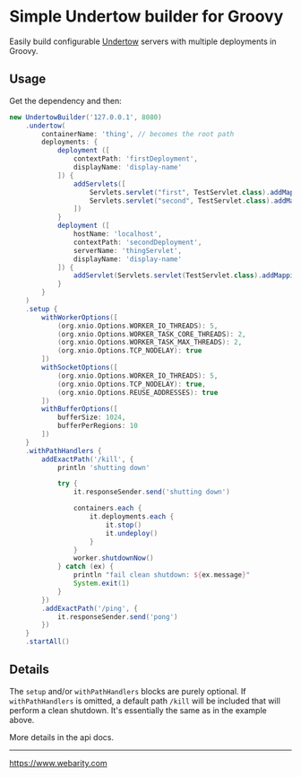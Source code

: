 # Simple Undertow builder for Groovy

Easily build configurable [Undertow](https://www.undertow.io) servers with multiple deployments in Groovy.

## Usage

Get the dependency and then:

```groovy
new UndertowBuilder('127.0.0.1', 8080)
    .undertow(
        containerName: 'thing', // becomes the root path
        deployments: {
            deployment ([
                contextPath: 'firstDeployment',
                displayName: 'display-name'
            ]) {
                addServlets([
                    Servlets.servlet("first", TestServlet.class).addMapping("/zzz").addInitParam("some-param", "firstDeployment"),
                    Servlets.servlet("second", TestServlet.class).addMapping("/zzz/second").addInitParam("some-param", "firstDeployment of the second servlet")
                ])
            }
            deployment ([
                hostName: 'localhost',
                contextPath: 'secondDeployment',
                serverName: 'thingServlet',
                displayName: 'display-name'
            ]) {
                addServlet(Servlets.servlet(TestServlet.class).addMapping("/aaa").addInitParam("some-param", "secondDeployment"))
            }
        }
    )
    .setup {
        withWorkerOptions([
            (org.xnio.Options.WORKER_IO_THREADS): 5,
            (org.xnio.Options.WORKER_TASK_CORE_THREADS): 2,
            (org.xnio.Options.WORKER_TASK_MAX_THREADS): 2,
            (org.xnio.Options.TCP_NODELAY): true
        ])
        withSocketOptions([
            (org.xnio.Options.WORKER_IO_THREADS): 5,
            (org.xnio.Options.TCP_NODELAY): true,
            (org.xnio.Options.REUSE_ADDRESSES): true
        ])
        withBufferOptions([
            bufferSize: 1024,
            bufferPerRegions: 10
        ])
    }
    .withPathHandlers {
        addExactPath('/kill', {
            println 'shutting down'

            try {
                it.responseSender.send('shutting down')

                containers.each {
                    it.deployments.each {
                        it.stop()
                        it.undeploy()
                    }
                }
                worker.shutdownNow()
            } catch (ex) {
                println "fail clean shutdown: ${ex.message}"
                System.exit(1)
            }
        })
        .addExactPath('/ping', {
            it.responseSender.send('pong')
        })
    }
    .startAll()
```

## Details

The `setup` and/or `withPathHandlers` blocks are purely optional. If `withPathHandlers` is omitted, a default path `/kill` will be included that will perform a clean shutdown. It's essentially the same as in the example above.

More details in the api docs.

---

<https://www.webarity.com>